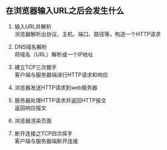 ## 在浏览器输入URL之后会发生什么

1. 输入URL并解析  
   浏览器解析出协议、主机、端口、路径等，构造一个HTTP请求

2. DNS域名解析  
   将域名（URL）解析成一个IP地址

3. 建立TCP三次握手  
   客户端与服务器端进行HTTP请求和响应

4. 浏览器发送HTTP请求到web服务器

5. 服务器处理HTTP请求并返回HTTP报文  
   返回响应报文

6. 浏览器渲染页面

7. 断开连接之TCP四次挥手  
   客户端与服务器端断开连接  
